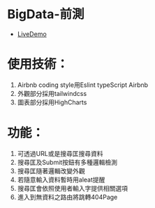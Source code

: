 # BigData-前測

- [LiveDemo](https://codesandbox.io/p/github/kenny02238/bigdata-pretest/main)

# 使用技術：
1. Airbnb coding style用Eslint typeScript Airbnb<br>
2. 外觀部分採用tailwindcss<br>
3. 圖表部分採用HighCharts<br>

# 功能：
1. 可透過URL或是搜尋匡搜尋資料<br>
2. 搜尋匡及Submit按鈕有多種邏輯檢測<br>
3. 搜尋匡隨著邏輯改變外觀<br>
4. 若隨意輸入資料暫時用aleat提醒<br>
5. 搜尋匡會依照使用者輸入字提供相關選項<br>
6. 進入到無資料之路由將跳轉404Page<br>